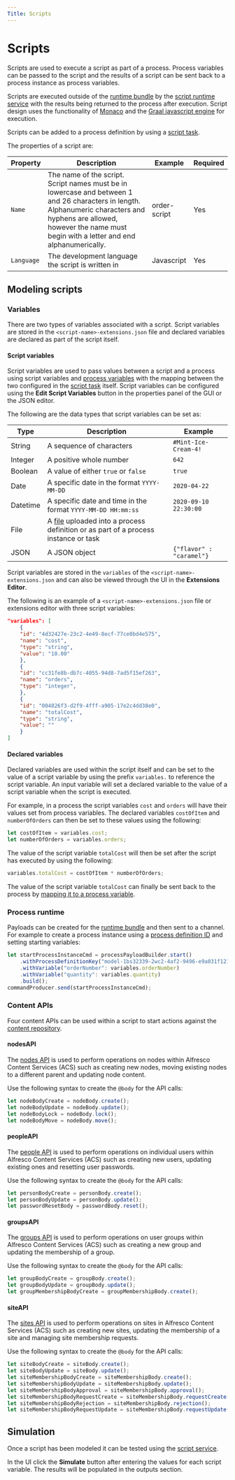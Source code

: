 ```yaml
---
Title: Scripts
---
```


# Scripts 
Scripts are used to execute a script as part of a process. Process variables can be passed to the script and the results of a script can be sent back to a process instance as process variables.

Scripts are executed outside of the [runtime bundle](../architecture/application.md#runtime-bundle) by the [script runtime service](../architecture/application.md#script-runtime-service) with the results being returned to the process after execution. Script design uses the functionality of  [Monaco](https://github.com/Microsoft/monaco-editor) and the [Graal javascript engine](https://github.com/graalvm/graaljs) for execution. 

Scripts can be added to a process definition by using a [script task](../modeling/processes/bpmn/script.md).

The properties of a script are:

| Property | Description | Example | Required |
| -------- | ----------- | ------- | -------- |
| `Name` | The name of the script. Script names must be in lowercase and between 1 and 26 characters in length. Alphanumeric characters and hyphens are allowed, however the name must begin with a letter and end alphanumerically. | order-script | Yes |
| `Language` | The development language the script is written in | Javascript | Yes | 

## Modeling scripts

### Variables
There are two types of variables associated with a script. Script variables are stored in the `<script-name>-extensions.json` file and declared variables are declared as part of the script itself.

#### Script variables
Script variables are used to pass values between a script and a process using script variables and [process variables](../modeling/processes/variables.md) with the mapping between the two configured in the [script task](../modeling/processes/bpmn/script.md) itself. Script variables can be configured using the **Edit Script Variables** button in the properties panel of the GUI or the JSON editor. 

The following are the data types that script variables can be set as:

| Type | Description | Example | 
| ---- | ----------- | ------- |
| String | A sequence of characters | `#Mint-Ice-Cream-4!`
| Integer | A positive whole number | `642` |
| Boolean | A value of either `true` or `false` | `true` |
| Date | A specific date in the format `YYYY-MM-DD` | `2020-04-22` | 
| Datetime | A specific date and time in the format `YYYY-MM-DD HH:mm:ss` | `2020-09-10 22:30:00`
| File | A [file](../modeling/files.md) uploaded into a process definition or as part of a process instance or task | 
| JSON | A JSON object | `{"flavor" : "caramel"}` | 

Script variables are stored in the `variables` of the `<script-name>-extensions.json` and can also be viewed through the UI in the **Extensions Editor**.

The following is an example of a `<script-name>-extensions.json` file or extensions editor with three script variables:

```json
"variables": [
	{
	"id": "4d32427e-23c2-4e49-8ecf-77ce0bd4e575",
	"name": "cost",
	"type": "string",
	"value": "10.00"
	},
	{
	"id": "cc31fe8b-db7c-4055-94d8-7ad5f15ef263",
	"name": "orders",
	"type": "integer",
	},
	{
	"id": "004826f3-d2f9-4fff-a905-17e2c4dd38e0",
	"name": "totalCost",
	"type": "string",
	"value": ""
	}
]
```

#### Declared variables
Declared variables are used within the script itself and can be set to the value of a script variable by using the prefix `variables.` to reference the script variable. An input variable will set a declared variable to the value of a script variable when the script is executed. 

For example, in a process the script variables `cost` and `orders` will have their values set  from process variables. The declared variables `costOfItem` and `numberOfOrders` can then be set to these values using the following:

```javascript
let costOfItem = variables.cost;
let numberOfOrders = variables.orders;
```

The value of the script variable `totalCost` will then be set after the script has executed by using the following: 

```javascript
variables.totalCost = costOfItem * numberOfOrders;
```

The value of the script variable `totalCost` can finally be sent back to the process by [mapping it to a process variable](../modeling/processes/variables.md).

### Process runtime
Payloads can be created for the [runtime bundle](../architecture/application.md#runtime-bundle) and then sent to a channel. For example to create a process instance using a [process definition ID](../modeling/processes/README.md) and setting starting variables:

```javascript
let startProcessInstanceCmd = processPayloadBuilder.start()
	.withProcessDefinitionKey("model-1bs32339-2wc2-4af2-9496-e9a031f12145")
	.withVariable("orderNumber": variables.orderNumber)
	.withVariable("quantity": variables.quantity)
	.build();
commandProducer.send(startProcessInstanceCmd);
```

### Content APIs
Four content APIs can be used within a script to start actions against the [content repository](../architecture/platform.md#alfresco-content-services). 

#### nodesAPI
The [nodes API](https://api-explorer.alfresco.com/api-explorer/#/nodes) is used to perform operations on nodes within Alfresco Content Services (ACS) such as creating new nodes, moving existing nodes to a different parent and updating node content. 

Use the following syntax to create the `@body` for the API calls:

```javascript
let nodeBodyCreate = nodeBody.create();
let nodeBodyUpdate = nodeBody.update();
let nodeBodyLock = nodeBody.lock();
let nodeBodyMove = nodeBody.move(); 
```

#### peopleAPI
The [people API](https://api-explorer.alfresco.com/api-explorer/#/people) is used to perform operations on individual users within Alfresco Content Services (ACS) such as creating new users, updating existing ones and resetting user passwords.

Use the following syntax to create the `@body` for the API calls:

```javascript
let personBodyCreate = personBody.create();
let personBodyUpdate = personBody.update();
let passwordResetBody = passwordBody.reset();
```

#### groupsAPI
The [groups API](https://api-explorer.alfresco.com/api-explorer/#/groups) is used to perform operations on user groups within Alfresco Content Services (ACS) such as creating a new group and updating the membership of a group.

Use the following syntax to create the `@body` for the API calls:

```javascript
let groupBodyCreate = groupBody.create();
let groupBodyUpdate = groupBody.update();
let groupMembershipBodyCreate = groupMembershipBody.create();
```

#### siteAPI
The [sites API](https://api-explorer.alfresco.com/api-explorer/#/sites) is used to perform operations on sites in Alfresco Content Services (ACS) such as creating new sites, updating the membership of a site and managing site membership requests. 

Use the following syntax to create the `@body` for the API calls:

```javascript
let siteBodyCreate = siteBody.create();
let siteBodyUpdate = siteBody.update();
let siteMembershipBodyCreate = siteMembershipBody.create();
let siteMembershipBodyUpdate = siteMembershipBody.update();
let siteMembershipBodyApproval = siteMembershipBody.approval();
let siteMembershipBodyRequestCreate = siteMembershipBody.requestCreate();
let siteMembershipBodyRejection = siteMembershipBody.rejection();
let siteMembershipBodyRequestUpdate = siteMembershipBody.requestUpdate();
```

## Simulation
Once a script has been modeled it can be tested using the [script service](../architecture/platform.md#script-service).

In the UI click the **Simulate** button after entering the values for each script variable. The results will be populated in the outputs section. 

